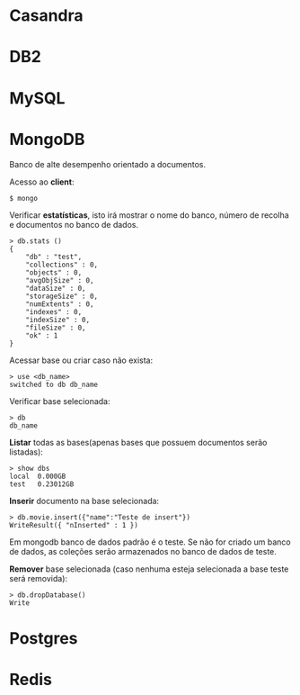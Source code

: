 # Casandra

# DB2

# MySQL

# MongoDB
Banco de alte desempenho orientado a documentos.

Acesso ao **client**:
```shell
$ mongo
```

Verificar **estatísticas**, isto irá mostrar o nome do banco, número de recolha e documentos no banco de dados.
```shell
> db.stats ()
{
	"db" : "test",
	"collections" : 0,
	"objects" : 0,
	"avgObjSize" : 0,
	"dataSize" : 0,
	"storageSize" : 0,
	"numExtents" : 0,
	"indexes" : 0,
	"indexSize" : 0,
	"fileSize" : 0,
	"ok" : 1
}
```
Acessar base ou criar caso não exista:
```shell
> use <db_name>
switched to db db_name
```

Verificar base selecionada:
```shell
> db
db_name
```

**Listar** todas as bases(apenas bases que possuem documentos serão listadas):
```shell
> show dbs
local  0.000GB
test   0.23012GB
```

**Inserir** documento na base selecionada:
```
> db.movie.insert({"name":"Teste de insert"})
WriteResult({ "nInserted" : 1 })
```
Em mongodb banco de dados padrão é o teste. Se não for criado um banco de dados, as coleções serão armazenados no banco de dados de teste.

**Remover** base selecionada (caso nenhuma esteja selecionada a base teste será removida):
```
> db.dropDatabase()
Write
```

# Postgres

# Redis
